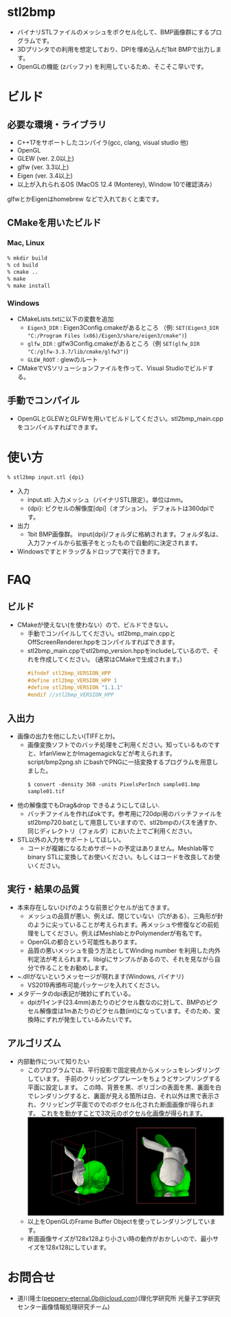 # stl2bmp

* バイナリSTLファイルのメッシュをボクセル化して、BMP画像群にするプログラムです。
* 3Dプリンタでの利用を想定しており、DPIを埋め込んだ1bit BMPで出力します。
* OpenGLの機能 (zバッファ) を利用しているため、そこそこ早いです。

# ビルド

## 必要な環境・ライブラリ

* C++17をサポートしたコンパイラ(gcc, clang, visual studio 他)
* OpenGL
* GLEW (ver. 2.0以上)
* glfw (ver. 3.3以上)
* Eigen (ver. 3.4以上)
* 以上が入れられるOS (MacOS 12.4 (Monterey), Window 10で確認済み）

glfwとかEigenはhomebrew などで入れておくと楽です。

## CMakeを用いたビルド

### Mac, Linux

```shell
% mkdir build
% cd build
% cmake ..
% make 
% make install
```
### Windows
* CMakeLists.txtに以下の変数を追加
  * ``Eigen3_DIR`` : Eigen3Config.cmakeがあるところ （例: ``SET(Eigen3_DIR "C:/Program Files (x86)/Eigen3/share/eigen3/cmake")``)
  * ``glfw_DIR`` : glfw3Config.cmakeがあるところ（例 ``SET(glfw_DIR "C:/glfw-3.3.7/lib/cmake/glfw3")``)
  * ``GLEW_ROOT`` : glewのルート
* CMakeでVSソリューションファイルを作って、Visual Studioでビルドする。

## 手動でコンパイル
* OpenGLとGLEWとGLFWを用いてビルドしてください。stl2bmp_main.cppをコンパイルすればできます。

# 使い方

```
% stl2bmp input.stl {dpi}
```

* 入力
  * input.stl: 入力メッシュ（バイナリSTL限定）。単位はmm。
  * {dpi}: ピクセルの解像度[dpi]（オプション)。 デフォルトは360dpiです。
* 出力
  * 1bit BMP画像群。 input{dpi}/フォルダに格納されます。フォルダ名は、入力ファイルから拡張子をとったもので自動的に決定されます。
* Windowsですとドラッグ＆ドロップで実行できます。

# FAQ

## ビルド

* CMakeが使えない(を使わない）ので、ビルドできない。
    * 手動でコンパイルしてください。stl2bmp_main.cppとOffScreenRenderer.hppをコンパイルすればできます。
    * stl2bmp_main.cppでstl2bmp_version.hppをincludeしているので、それを作成してください。
      (通常はCMakeで生成されます。)
      ```cpp:stl2bmp_version.hpp
      #ifndef stl2bmp_VERSION_HPP
      #define stl2bmp_VERSION_HPP 1
      #define stl2bmp_VERSION "1.1.1"
      #endif //stl2bmp_VERSION_HPP
      ```    
## 入出力
* 画像の出力を他にしたい(TIFFとか)。
  * 画像変換ソフトでのバッチ処理をご利用ください。知っているものですと、IrfanViewとかImagemagickなどが考えられます。script/bmp2png.sh にbashでPNGに一括変換するプログラムを用意しました。
    ```shell
    $ convert -density 360 -units PixelsPerInch sample01.bmp sample01.tif
    ```
* 他の解像度でもDrag&drop できるようにしてほしい.
  * バッチファイルを作ればokです。参考用に720dpi用のバッチファイルをstl2bmp720.batとして用意していますので、stl2bmpのパスを通すか、同じディレクトリ（フォルダ）においた上でご利用ください。
* STL以外の入力をサポートしてほしい。
  * コードが複雑になるためサポートの予定はありません。Meshlab等で binary STLに変換してお使いください。もしくはコードを改良してお使いください。

## 実行・結果の品質

* 本来存在しないひげのような前景ピクセルが出てきます。
  * メッシュの品質が悪い、例えば、閉じていない（穴がある）、三角形が針のように尖っていることが考えられます。再メッシュや修復などの前処理をしてください。例えばMeshlabとかPolymenderが有名です。
  * OpenGLの都合という可能性もあります。
  * 品質の悪いメッシュを扱う方法としてWinding number を利用した内外判定法が考えられます。libiglにサンプルがあるので、それを見ながら自分で作ることをお勧めします。
* ~.dllがないというメッセージが現れます(Windows, バイナリ)
  * VS2019再頒布可能パッケージを入れてください。
* メタデータのdpi表記が微妙にずれている。
  * dpiが1インチ(23.4mm)あたりのピクセル数なのに対して、BMPのピクセル解像度は1mあたりのピクセル数(int)になっています。そのため、変換時にずれが発生しているみたいです。

## アルゴリズム

* 内部動作について知りたい
  * このプログラムでは、平行投影で固定視点からメッシュをレンダリングしています。 手前のクリッピングプレーンをちょうどサンプリングする平面に設定します。 この時、背景を黒、ポリゴンの表面を黒、裏面を白でレンダリングすると、裏面が見える箇所は白、それ以外は黒で表示され、クリッピング平面でのでのボクセル化された断面画像が得られます。
    これをを動かすことで3次元のボクセル化画像が得られます。
    ![原理](images/principle.png "表裏をそれぞれ緑と白でレンダリングし、とある平面でクリッピングした結果")
  * 以上をOpenGLのFrame Buffer Objectを使ってレンダリングしています。
  * 断面画像サイズが128x128より小さい時の動作がおかしいので、最小サイズを128x128にしています。

# お問合せ

* 道川隆士(peppery-eternal.0b@icloud.com)(理化学研究所 光量子工学研究センター画像情報処理研究チーム)
     